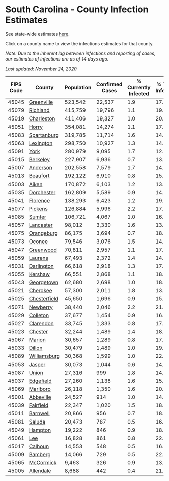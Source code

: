 # South Carolina - County Infection Estimates

See state-wide estimates [here](/infections/us-sc).

Click on a county name to view the infections estimates for that county.

*Note: Due to the inherent lag between infections and reporting of cases, our estimates of infections are as of 14 days ago.*

*Last updated: November 24, 2020*

|   FIPS Code |                       County |   Population |   Confirmed Cases |   % Currently Infected |   % Total Infected |
|-------------|------------------------------|--------------|-------------------|------------------------|--------------------|
|       45045 |     [Greenville](greenville) |      523,542 |            22,537 |                    1.9 |               17.4 |
|       45079 |         [Richland](richland) |      415,759 |            19,796 |                    1.1 |               19.7 |
|       45019 |     [Charleston](charleston) |      411,406 |            19,327 |                    1.0 |               20.8 |
|       45051 |               [Horry](horry) |      354,081 |            14,274 |                    1.1 |               17.3 |
|       45083 |   [Spartanburg](spartanburg) |      319,785 |            11,714 |                    1.6 |               14.0 |
|       45063 |       [Lexington](lexington) |      298,750 |            10,927 |                    1.3 |               14.9 |
|       45091 |                 [York](york) |      280,979 |             9,095 |                    1.7 |               12.6 |
|       45015 |         [Berkeley](berkeley) |      227,907 |             6,936 |                    0.7 |               13.2 |
|       45007 |         [Anderson](anderson) |      202,558 |             7,579 |                    1.7 |               14.3 |
|       45013 |         [Beaufort](beaufort) |      192,122 |             6,910 |                    0.8 |               15.6 |
|       45003 |               [Aiken](aiken) |      170,872 |             6,103 |                    1.2 |               13.4 |
|       45035 |     [Dorchester](dorchester) |      162,809 |             5,589 |                    0.9 |               14.5 |
|       45041 |         [Florence](florence) |      138,293 |             6,423 |                    1.2 |               19.5 |
|       45077 |           [Pickens](pickens) |      126,884 |             5,996 |                    2.2 |               17.4 |
|       45085 |             [Sumter](sumter) |      106,721 |             4,067 |                    1.0 |               16.7 |
|       45057 |       [Lancaster](lancaster) |       98,012 |             3,330 |                    1.6 |               13.3 |
|       45075 |     [Orangeburg](orangeburg) |       86,175 |             3,694 |                    0.7 |               18.8 |
|       45073 |             [Oconee](oconee) |       79,546 |             3,076 |                    1.5 |               14.2 |
|       45047 |       [Greenwood](greenwood) |       70,811 |             2,957 |                    1.1 |               17.2 |
|       45059 |           [Laurens](laurens) |       67,493 |             2,372 |                    1.4 |               14.7 |
|       45031 |     [Darlington](darlington) |       66,618 |             2,918 |                    1.3 |               17.7 |
|       45055 |           [Kershaw](kershaw) |       66,551 |             2,868 |                    1.1 |               18.6 |
|       45043 |     [Georgetown](georgetown) |       62,680 |             2,698 |                    1.0 |               18.1 |
|       45021 |         [Cherokee](cherokee) |       57,300 |             2,011 |                    1.8 |               13.1 |
|       45025 | [Chesterfield](chesterfield) |       45,650 |             1,696 |                    0.9 |               15.1 |
|       45071 |         [Newberry](newberry) |       38,440 |             2,046 |                    2.2 |               21.1 |
|       45029 |         [Colleton](colleton) |       37,677 |             1,454 |                    0.9 |               16.1 |
|       45027 |       [Clarendon](clarendon) |       33,745 |             1,333 |                    0.8 |               17.8 |
|       45023 |           [Chester](chester) |       32,244 |             1,489 |                    1.4 |               18.5 |
|       45067 |             [Marion](marion) |       30,657 |             1,289 |                    0.8 |               17.1 |
|       45033 |             [Dillon](dillon) |       30,479 |             1,489 |                    1.0 |               19.5 |
|       45089 | [Williamsburg](williamsburg) |       30,368 |             1,599 |                    1.0 |               22.6 |
|       45053 |             [Jasper](jasper) |       30,073 |             1,044 |                    0.6 |               14.6 |
|       45087 |               [Union](union) |       27,316 |               999 |                    1.8 |               14.1 |
|       45037 |       [Edgefield](edgefield) |       27,260 |             1,138 |                    1.6 |               15.9 |
|       45069 |         [Marlboro](marlboro) |       26,118 |             1,350 |                    1.6 |               20.1 |
|       45001 |       [Abbeville](abbeville) |       24,527 |               914 |                    1.0 |               14.7 |
|       45039 |       [Fairfield](fairfield) |       22,347 |             1,020 |                    1.5 |               18.9 |
|       45011 |         [Barnwell](barnwell) |       20,866 |               956 |                    0.7 |               18.4 |
|       45081 |             [Saluda](saluda) |       20,473 |               787 |                    0.5 |               16.5 |
|       45049 |           [Hampton](hampton) |       19,222 |               846 |                    0.9 |               18.2 |
|       45061 |                   [Lee](lee) |       16,828 |               861 |                    0.8 |               22.0 |
|       45017 |           [Calhoun](calhoun) |       14,553 |               548 |                    0.5 |               16.5 |
|       45009 |           [Bamberg](bamberg) |       14,066 |               729 |                    0.5 |               22.8 |
|       45065 |       [McCormick](mccormick) |        9,463 |               326 |                    0.9 |               13.5 |
|       45005 |       [Allendale](allendale) |        8,688 |               442 |                    0.4 |               21.5 |